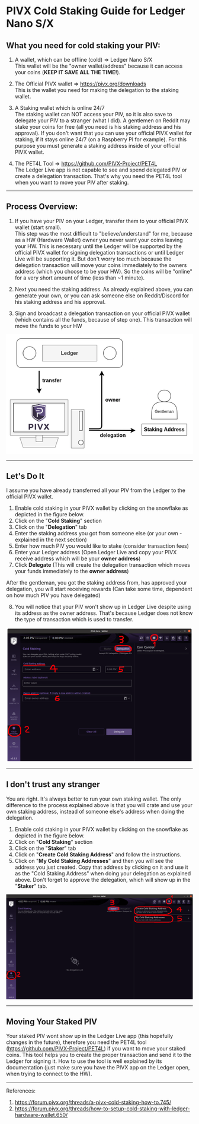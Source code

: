 # PIVX Cold Staking Guide for Ledger Nano S/X

## What you need for cold staking your PIV:

1. A wallet, which can be offline (cold) => Ledger Nano S/X  
This wallet will be the "owner wallet/address" because it can access your coins (**KEEP IT SAVE ALL THE TIME!**).

2. The Official PIVX wallet =>  https://pivx.org/downloads  
This is the wallet you need for making the delegation to the staking wallet.

3. A Staking wallet which is online 24/7  
  The staking wallet can NOT access your PIV, so it is also save to delegate your PIV to a stranger (what I did). A gentlemen on Reddit may stake your coins for free (all you need is his staking address and his approval). If you don't want that you can use your official PIVX wallet for staking, if it stays online 24/7 (on a Raspberry PI for example). For this purpose you must generate a staking address inside of your official PIVX wallet.

4. The PET4L Tool => https://github.com/PIVX-Project/PET4L  
The Ledger Live app is not capable to see and spend delegated PIV or create a delegation transaction. That's why you need the PET4L tool when you want to move your PIV after staking.

---

## Process Overview:
1. If you have your PIV on your Ledger, transfer them to your official PIVX wallet (start small).  
This step was the most difficult to "believe/understand" for me, because as a HW (Hardware Wallet) owner you never want your coins leaving your HW. This is necessary until the Ledger will be supported by the official PIVX wallet for signing delegation transactions or until Ledger Live will be supporting it. But don't worry too much because the delegation transaction will move your coins immediately to the owners address (which you choose to be your HW). So the coins will be "online" for a very short amount of time (less than ~1 minute).

2. Next you need the staking address. As already explained above, you can generate your own, or you can ask someone else on Reddit/Discord for his staking address and his approval.

3. Sign and broadcast a delegation transaction on your official PIVX wallet (which contains all the funds, because of step one). This transaction will move the funds to your HW  

<p align="center">
  <img src="./infographic.png" />
</p>

---

## Let's Do It

I assume you have already transferred all your PIV from the Ledger to the official PIVX wallet.

1. Enable cold staking in your PIVX wallet by clicking on the snowflake as depicted in the figure below.
2. Click on the "**Cold Staking**" section
3. Click on the "**Delegation**" tab
4. Enter the staking address you got from someone else (or your own - explained in the next section)
5. Enter how much PIV you would like to stake (consider transaction fees)
6. Enter your Ledger address (Open Ledger Live and copy your PIVX receive address which will be your **owner address**)
7. Click **Delegate** (This will create the delegation transaction which moves your funds immediately to the **owner address**)

After the gentleman, you got the staking address from, has approved your delegation, you will start receiving rewards (Can take some time, dependent on how much PIV you have delegated)

8. You will notice that your PIV won't show up in Ledger Live despite using its address as the owner address. That's because Ledger does not know the type of transaction which is used to transfer.

<p align="center">
  <img src="./cold_staking.png" />
</p>

---

## I don't trust any stranger

You are right. It's always better to run your own staking wallet. The only difference to the process explained above is that you will crate and use your own staking address, instead of someone else's address when doing the delegation.

1. Enable cold staking in your PIVX wallet by clicking on the snowflake as depicted in the figure below.
2. Click on "**Cold Staking**" section
3. Click on the "**Staker**" tab
4. Click on "**Create Cold Staking Address**" and follow the instructions.
5. Click on "**My Cold Staking Addresses**" and then you will see the address you just created. Copy that address by clicking on it and use it as the "Cold Staking Address" when doing your delegation as explained above.
Don't forget to approve the delegation, which will show up in the "**Staker**" tab.

<p align="center">
  <img src="./create_addr.png" />
</p>

---

## Moving Your Staked PIV

Your staked PIV wont show up in the Ledger Live app (this hopefully changes in the future), therefore you need the PET4L tool (https://github.com/PIVX-Project/PET4L) if you want to move your staked coins. This tool helps you to create the proper transaction and send it to the Ledger for signing it. How to use the tool is well explained by its documentation (just make sure you have the PIVX app on the Ledger open, when trying to connect to the HW).

---

References:  
1. https://forum.pivx.org/threads/a-pivx-cold-staking-how-to.745/
2. https://forum.pivx.org/threads/how-to-setup-cold-staking-with-ledger-hardware-wallet.650/
